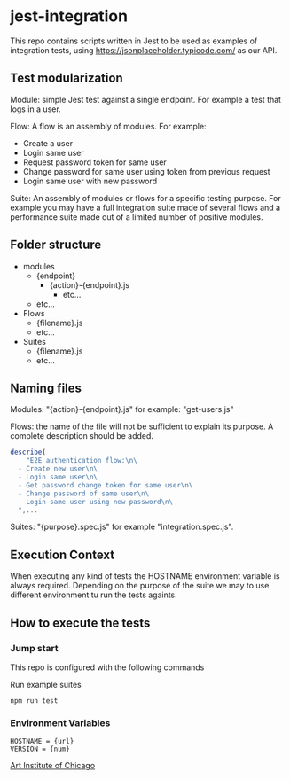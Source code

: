 # jest-integration

This repo contains scripts written in Jest to be used as examples of integration tests, using https://jsonplaceholder.typicode.com/ as our API.

## Test modularization

Module: simple Jest test against a single endpoint. For example a test that logs
in a user.

Flow: A flow is an assembly of modules.
For example:

- Create a user
- Login same user
- Request password token for same user
- Change password for same user using token from previous request
- Login same user with new password

Suite: An assembly of modules or flows for a specific testing purpose.
For example you may have a full integration suite made of several flows and a
performance suite made out of a limited number of positive modules.

## Folder structure

- modules
  - {endpoint}
    - {action}-{endpoint}.js
      - etc...
  - etc...
- Flows
  - {filename}.js
  - etc...
- Suites
  - {filename}.js
  - etc...

## Naming files

Modules: "{action}-{endpoint}.js" for example: "get-users.js"

Flows: the name of the file will not be sufficient to explain its purpose. A
complete description should be added.

```JavaScript
describe(
    "E2E authentication flow:\n\
  - Create new user\n\
  - Login same user\n\
  - Get password change token for same user\n\
  - Change password of same user\n\
  - Login same user using new password\n\
  ",...
```

Suites: "{purpose}.spec.js" for example "integration.spec.js".

## Execution Context

When executing any kind of tests the HOSTNAME environment variable is always
required. Depending on the purpose of the suite we may to use different
environment tu run the tests againts.

## How to execute the tests

### Jump start

This repo is configured with the following commands

Run example suites

```console
npm run test
```

### Environment Variables

```console
HOSTNAME = {url}
VERSION = {num}
```

[Art Institute of Chicago](https://api.artic.edu/docs/#quick-start)
